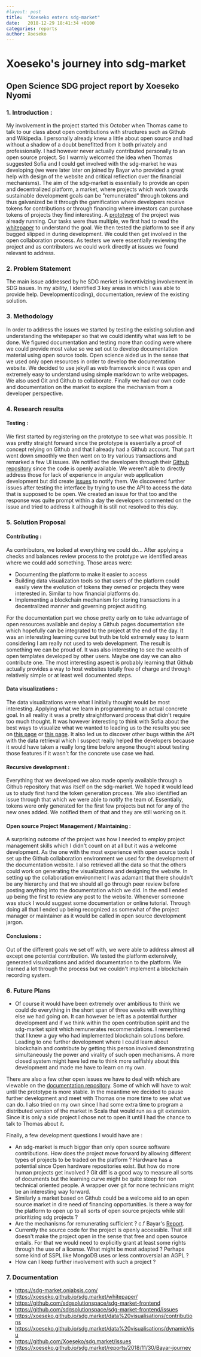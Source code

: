 ```yaml
---
#layout: post
title:  "Xoeseko enters sdg-market"
date:   2018-12-29 18:41:34 +0100
categories: reports
author: Xoeseko
---
```

# Xoeseko's journey into sdg-market
## Open Science SDG project report by Xoeseko Nyomi

### 1. Introduction :
My involvement in the project started this October when Thomas came to talk to our class about open contributions with structures such as Github and Wikipedia. I personally already knew a little about open source and had without a shadow of a doubt benefitted from it both privately and professionally. I had however never actually contributed personally to an open source project. So I warmly welcomed the idea when Thomas suggested Sofia and I could get involved with the sdg-market he was developing (we were later later on joined by Bayar who provided a great help with design of the website and critical reflection over the financial mechanisms). The aim of the sdg-market is essentially to provide an open and decentralized platform, a market, where projects which work towards sustainable development goals can be "remunerated" through tokens and thus galvanized be it through the gamification where developers receive  tokens for contributions or through financing where investors can purchase tokens of projects they find interesting. A [prototype](https://sdg-market.oniabsis.com/) of the project was already running. Our tasks were thus multiple, we first had to read the [whitepaper](/whitepaper) to understand the goal. We then tested the platform to see if any bugged slipped in during development. We could then get involved in the open collaboration process. As testers we were essentially reviewing the project and as contributors we could work directly at issues we found relevant to address.

### 2. Problem Statement
The main issue addressed by he SDG merket is incentivizing involvement in SDG issues. In my ability, I identified 3 key areas in which I was able to provide help. Development(coding), documentation, review of the existing solution.

### 3. Methodology
In order to address the issues we started by testing the existing solution and understanding the whitepaper so that we could identify what was left to be done. We figured documentation and testing more than coding were where we could provide most value so we set out to develop documentation material using open source tools. Open science aided us in the sense that we used only open resources in order to develop the documentation website. We decided to use jekyll as web framework since it was open and extremely easy to understand using simple markdown to write webpages. We also used Git and Github to collaborate. Finally we had our own code and documentation on the market to explore the mechanism from a developer perspective.

### 4. Research results
#### Testing :
We first started by registering on the prototype to see what was possible. It was pretty straight forward since the prototype is essentially a proof of concept relying on Github and that I already had a Github account. That part went down smoothly we then went on to try various transactions and remarked a few UI issues. We notified the developers through their [Github repository](https://github.com/sdgsolutionspace/sdg-market-frontend) since the code is openly available. We weren't able to directly address those for lack of experience in angular web application development but did create [issues](https://github.com/sdgsolutionspace/sdg-market-frontend/issues) to notify them. We discovered further issues after testing the interface by trying to use the API to access the data that is supposed to be open. We created an issue for that too and the response was quite prompt within a day the developers commented on the issue and tried to address it although it is still not resolved to this day.

### 5. Solution Proposal
#### Contributing :
As contributors, we looked at everything we could do... After applying a checks and balances review process to the prototype we identified areas where we could add something. Those areas were:
 - Documenting the platform to make it easier to access
 - Building data visualization tools so that users of the platform could easily view the evolution of tokens they owned or projects they were interested in. Similar to how financial platforms do.
  - Implementing a blockchain mechanism for storing transactions in a decentralized manner and governing project auditing.

For the documentation part we chose pretty early on to take advantage of open resources available and deploy a Github pages documentation site which hopefully can be integrated to the project at the end of the day. It was an interesting learning curve but truth be told extremely easy to learn considering I am really not used to web development. The result is something we can be proud of. It was also interesting to see the wealth of open templates developed by other users. Maybe one day we can also contribute one. The most interesting aspect is probably learning that Github actually provides a way to host websites totally free of charge and through relatively simple or at least well documented steps.

#### Data visualizations :
The data visualizations were what I initially thought would be most interesting. Applying what we learn in programming to an actual concrete goal. In all reality it was a pretty straightforward process that didn't require too much thought. It was however interesting to think with Sofia about the best ways to visualize what we wanted to leading us to the results you see on  [this page](/data%20visualisations/contributions) or [this page](/data%20visualisations/dynamicVisu). It also led us to discover other bugs within the API with the data retrieval which I suspect really helped the developers because it would have taken a really long time before anyone thought about testing those features if it wasn't for the concrete use case we had.


#### Recursive development :
Everything that we developed we also made openly available through a Github repository that was itself on the sdg-market. We hoped it would lead us to study first hand the token generation process. We also identified an issue through that which we were able to notify the team of. Essentially, tokens were only generated for the first few projects but not for any of the new ones added. We notified them of that and they are still working on it.

#### Open source Project Management / Maintaining :
A surprising outcome of the project was how I needed to employ project management skills which I didn't count on at all but it was a welcome development. As the one with the most experience with open source tools I set up the Github collaboration environment we used for the development of the documentation website. I also retrieved all the data so that the others could work on generating the visualizations and designing the website. In setting up the collaboration environment I was adamant that there shouldn't be any hierarchy and that we should all go through peer review before posting anything into the documentation which we did. In the end I ended up being the first to review any post to the website. Whenever someone was stuck I would suggest some documentation or online tutorial. Through doing all that I ended up being recognized as somewhat of the project manager or maintainer as it would be called in open source development jargon.

#### Conclusions :
Out of the different goals we set off with, we were able to address almost all except one potential contribution. We tested the platform extensively, generated visualizations and added documentation to the platform. We learned a lot through the process but we couldn't implement a blockchain recording system.

### 6. Future Plans
- Of course it would have been extremely over ambitious to think we could do everything in the short span of three weeks with everything else we had going on. It can however be left as a potential further development and if we think within the open contribution spirit and the sdg-market spirit which remunerates recommendations. I remembered that I knew a guy who had implemented blockchain solutions before. Leading to one further development where I could learn about blockchain and contribute by getting this person involved demonstrating simultaneously the power and virality of such open mechanisms. A more closed system might have led me to think more selfishly about this development and made me have to learn on my own.

There are also a few other open issues we have to deal with which are viewable on the [documentation repository](https://github.com/Xoeseko/sdg.market/issues). Some of which will have to wait until the prototype is more stable. In the meantime  we decided to pause further development and meet with Thomas one more time to see what we can do. I also tried on my own since I had some extra time to program a distributed version of the market in Scala that would run as a git extension. Since it is only a side project I chose not to open it until I had the chance to talk to Thomas about it.

Finally, a few development questions I would have are :
- An sdg-market is much bigger than only open source software contributions. How does the project move forward by allowing different types of projects to be traded on the platform ? Hardware has a potential since Open hardware repositories exist. But how do more human projects get involved ? Git diff is a good way to measure all sorts of documents but the learning curve might be quite steep for non technical oriented people. A wrapper over git for none technicians might be an interesting way forward.
- Similarly a market based on Github could be a welcome aid to an open source market in dire need of financing opportunities. Is there a way for the platform to open up to all sorts of open source projects while still prioritizing sdg projects ?
- Are the mechanisms for remunerating sufficient ? c.f Bayar's [Report](/reports/2018/11/30/Bayar-journey).
- Currently the source code for the project is openly accessible. That still doesn't make the project open in the sense that free and open source entails. For that we would need to explicitly grant at least some rights through the use of a license. What might be most adapted ? Perhaps some kind of SSPL like MongoDB uses or less controversial an AGPL ?
- How can I keep further involvement with such a project ?

### 7. Documentation
- https://sdg-market.oniabsis.com/
- https://xoeseko.github.io/sdg.market/whitepaper/
- https://github.com/sdgsolutionspace/sdg-market-frontend
- https://github.com/sdgsolutionspace/sdg-market-frontend/issues
- https://xoeseko.github.io/sdg.market/data%20visualisations/contributions
- https://xoeseko.github.io/sdg.market/data%20visualisations/dynamicVisu
- https://github.com/Xoeseko/sdg.market/issues
- https://xoeseko.github.io/sdg.market/reports/2018/11/30/Bayar-journey
